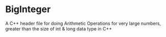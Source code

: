 # BigInteger
A C++ header file for doing Arithmetic Operations for very large numbers, greater than the size of int & long data type in C++
